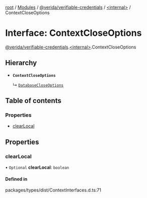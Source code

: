 [root](../README.md) / [Modules](../modules.md) / [@verida/verifiable-credentials](../modules/verida_verifiable_credentials.md) / [<internal\>](../modules/verida_verifiable_credentials._internal_.md) / ContextCloseOptions

# Interface: ContextCloseOptions

[@verida/verifiable-credentials](../modules/verida_verifiable_credentials.md).[<internal\>](../modules/verida_verifiable_credentials._internal_.md).ContextCloseOptions

## Hierarchy

- **`ContextCloseOptions`**

  ↳ [`DatabaseCloseOptions`](verida_verifiable_credentials._internal_.DatabaseCloseOptions.md)

## Table of contents

### Properties

- [clearLocal](verida_verifiable_credentials._internal_.ContextCloseOptions.md#clearlocal)

## Properties

### clearLocal

• `Optional` **clearLocal**: `boolean`

#### Defined in

packages/types/dist/ContextInterfaces.d.ts:71
